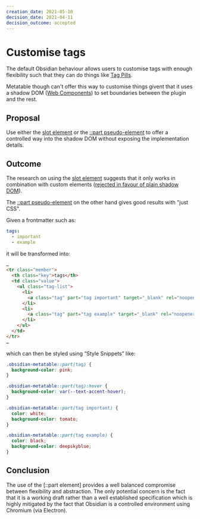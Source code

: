 ```yaml
---
creation_date: 2021-05-10
decision_date: 2021-04-11
decision_outcome: accepted
---
```

# Customise tags

The default Obsidian behaviour allows users to customise tags with enough
flexibility such that they can do things like [Tag Pills].

Metatable though can't offer this way to customise things givent that it uses
a shadow DOM ([Web Components]) to set boundaries between the plugin and the
rest.


## Proposal

Use either the [slot element] or the [::part pseudo-element] to offer a
controlled way into the shadow DOM without exposing the implementation details.


## Outcome

The research on using the [slot element] suggests that it only works in
combination with custom elements ([rejected in favour of plain shadow
DOM](./decision_log/2021-04-19_web_component.md)).

The [::part pseudo-element] on the other hand gives good results with "just CSS".

Given a frontmatter such as:

```yaml
tags:
  - important
  - example
```

it will be transformed into:

```html
…
<tr class="member">
  <th class="key">tags</th>
  <td class="value">
    <ul class="tag-list">
      <li>
        <a class="tag" part="tag important" target="_blank" rel="noopener" href="#example">important</a>
      </li>
      <li>
        <a class="tag" part="tag example" target="_blank" rel="noopener" href="#example">example</a>
      </li>
    </ul>
  </td>
</tr>
…
```

which can then be styled using “Style Snippets” like:

```css
.obsidian-metatable::part(tag) {
  background-color: pink;
}

.obsidian-metatable::part(tag):hover {
  background-color: var(--text-accent-hover);
}

.obsidian-metatable::part(tag important) {
  color: white;
  background-color: tomato;
}

.obsidian-metatable::part(tag example) {
  color: black;
  background-color: deepskyblue;
}
```


## Conclusion

The use of the [::part element] provides a well balanced compromise between
flexibility and abstraction. The only potential concern is the fact that it is
a working draft rather than a well established specification which is highly
mitigated by the fact that Obsidian is a controlled environment using Chromium
(via Electron).


[Web Components]: https://developer.mozilla.org/en-US/docs/Web/Web_Components
[Custom Properties]: https://developer.mozilla.org/en-US/docs/Web/CSS/Using_CSS_custom_properties
[::part pseudo-element]: https://developer.mozilla.org/en-US/docs/Web/CSS/::part
[Tag Pills]: https://forum.obsidian.md/t/meta-post-common-css-hacks/1978/13
[slot element]: https://developer.mozilla.org/en-US/docs/Web/HTML/Element/slot
